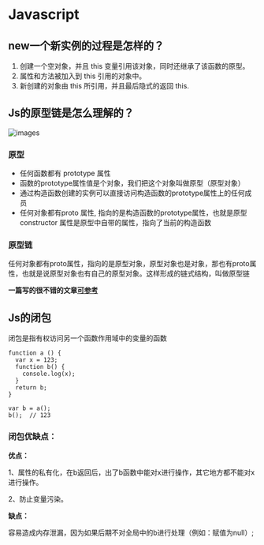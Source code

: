 # Javascript

## new一个新实例的过程是怎样的？

1. 创建一个空对象，并且 this 变量引用该对象，同时还继承了该函数的原型。
1. 属性和方法被加入到 this 引用的对象中。
3. 新创建的对象由 this 所引用，并且最后隐式的返回 this.

## Js的原型链是怎么理解的？
![images](/images/interview/proto.jpg)

### 原型
* 任何函数都有 prototype 属性
* 函数的prototype属性值是个对象，我们把这个对象叫做原型（原型对象）
* 通过构造函数创建的实例可以直接访问构造函数的prototype属性上的任何成员
* 任何对象都有proto 属性, 指向的是构造函数的prototype属性，也就是原型constructor 属性是原型中自带的属性，指向了当前的构造函数

### 原型链
任何对象都有proto属性，指向的是原型对象，原型对象也是对象，那也有proto属性，也就是说原型对象也有自己的原型对象。这样形成的链式结构，叫做原型链


**一篇写的很不错的文章[可参考](https://zhuanlan.zhihu.com/p/22989691)**


## Js的闭包

闭包是指有权访问另一个函数作用域中的变量的函数 

```
function a () {
  var x = 123;
  function b() {
    console.log(x);
  }
  return b;
}

var b = a();
b();  // 123
```
### 闭包优缺点：

**优点：**

1、属性的私有化，在b返回后，出了b函数中能对x进行操作，其它地方都不能对x进行操作。

2、防止变量污染。

**缺点：**

容易造成内存泄漏，因为如果后期不对全局中的b进行处理（例如：赋值为null）;



